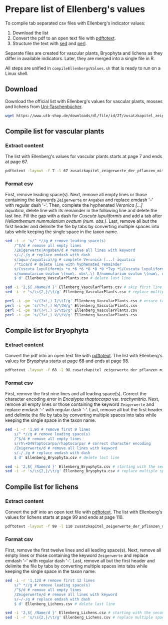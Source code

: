 # Prepare list of Ellenberg's values
To compile tab separated csv files with Ellenberg's indicator values:
1. Download the list
1. Convert the pdf to an open text file with [pdftotext](https://www.xpdfreader.com/pdftotext-man.html).
1. Structure the text with [sed](https://www.gnu.org/software/sed/) and [perl](https://www.perl.org/).

Separate files are created for vascular plants, Bryophyta and lichens as they differ in available indicators.
Later, they are merged into a single file in R.

All steps are unified in `compileEllenbergsValues.sh` that is ready to run on a Linux shell.


## Download
Download the official list with Ellenberg's values for vascular plants, mosses and lichens from [Uni-Taschenbücher](https://www.utb-shop.de/downloads/dl/file/id/27/zusatzkapitel_zeigerwerte_der_pflanzen_mitteleuropas.pdf).

```bash
wget https://www.utb-shop.de/downloads/dl/file/id/27/zusatzkapitel_zeigerwerte_der_pflanzen_mitteleuropas.pdf
```

## Compile list for vascular plants
### Extract content
The list with Ellenberg's values for vascular plants starts at page 7 and ends at page 67.
```bash
pdftotext -layout -f 7 -l 67 zusatzkapitel_zeigerwerte_der_pflanzen_mitteleuropas.pdf Ellenberg_VascularPlants.csv
```

### Format csv
First, remove leading space(s).
Next, remove all empty lines or those containing the keywords `Zeigerwerte` or `Angaben` and replace emdash '–' with regular dash '-'.
Then, complete the hyphenated *Veronica [...] aquatica*, delete line with its remainder in the following line and delete the last line.
Fill the gap with a dash for *Cuscuta lupuliformis* and add a tab after *Helianthemum nummularium ovatum (num. obs.)*.
Last, remove all but the first header and delimite the file by tabs by converting multiple spaces into tabs while keeping the single space in the taxon name.
```bash
sed -i -r 's/^ *//g # remove leading space(s)
    /^$/d # remove all empty lines
    /Zeigerwerte|Angaben/d # remove all lines with keyword
    s/–/-/g # replace emdash with dash
    s/aqua-/aquatica)/g # complete Veronica [...] aquatica
    /^tica/d # delete line with hyphenated remainder
    s/Cuscuta lupuliformis *x *6 *6 *8 *8 *0 *Tvp *S/Cuscuta lupuliformis  x  6  6  8  -  8  0  Tvp  S/ # fill gap in C. lupuliformis
    s/nummularium ovatum \(num\. obs\.\) 8/nummularium ovatum \(num\. obs\.\)\t8/g # add tab after Helianthemum n.
    $ d' Ellenberg_VascularPlants.csv # delete last line

sed -i '2,${ /Name/d }' Ellenberg_VascularPlants.csv # skip first line and remove all lines with keyword
sed -i -r 's/\s{2,}/\t/g' Ellenberg_VascularPlants.csv # replace multiple spaces with tabs

perl -i -pe 's/(?<!,) I/\tI/g' Ellenberg_VascularPlants.csv # ensure tab before last column by negative lookbehind to comma (?<!,)
perl -i -pe 's/(?<!,) W/\tW/g' Ellenberg_VascularPlants.csv
perl -i -pe 's/(?<!,) S/\tS/g' Ellenberg_VascularPlants.csv
perl -i -pe 's/(?<!,) V/\tV/g' Ellenberg_VascularPlants.csv
```

## Compile list for Bryophyta
### Extract content
Convert the pdf into an open text file with [pdftotext](https://www.xpdfreader.com/pdftotext-man.html). The list with Ellenberg's values for Bryophyta starts at page 68 and ends at page 98.
```bash
pdftotext -layout -f 68 -l 98 zusatzkapitel_zeigerwerte_der_pflanzen_mitteleuropas.pdf Ellenberg_Bryophyta.csv
```

### Format csv
First, remove the first nine lines and all leading space(s).
Correct the character encoding error in *Encalypta rhaptocarpa* var. *trachymitria*.
Next, remove all empty lines or those containing the keyword `Zeigerwerte` and replace emdash '–' with regular dash '-'.
Last, remove all but the first header and delimite the file by tabs by converting multiple spaces into tabs while keeping the single space in the taxon name.
```bash
sed -i -r '1,9d # remove first 9 lines
    s/^ *//g # remove leading space(s)
    /^$/d # remove all empty lines
    s/rh\+D497aptocarpa/rhaptocarpa/ # correct character encoding
    /Zeigerwerte/d # remove all lines with keyword
    s/–/-/g # replace emdash with dash
    $ d' Ellenberg_Bryophyta.csv # delete last line

sed -i '2,${ /Name/d }' Ellenberg_Bryophyta.csv # starting with the second line, remove all lines with keyword
sed -i -r 's/\s{2,}/\t/g' Ellenberg_Bryophyta.csv # replace multiple spaces with tabs
```

## Compile list for lichens
### Extract content
Convert the pdf into an open text file with [pdftotext](https://www.xpdfreader.com/pdftotext-man.html). The list with Ellenberg's values for lichens starts at page 99 and ends at page 110.
```bash
pdftotext -layout -f 99 -l 110 zusatzkapitel_zeigerwerte_der_pflanzen_mitteleuropas.pdf Ellenberg_Lichens.csv
```

### Format csv
First, remove the first twelve lines and all leading space(s).
Next, remove all empty lines or those containing the keyword `Zeigerwerte` and replace emdash '–' with regular dash '-'.
Last, remove all but the first header and delimite the file by tabs by converting multiple spaces into tabs while keeping the single space in the taxon name.
```bash
sed -i -r '1,12d # remove first 12 lines
    s/^ *//g # remove leading space(s)
    /^$/d # remove all empty lines
    /Zeigerwerte/d # remove all lines with keyword
    s/–/-/g # replace emdash with dash
    $ d' Ellenberg_Lichens.csv # delete last line

sed -i '2,${ /Name/d }' Ellenberg_Lichens.csv # starting with the second line, remove all lines with keyword
sed -i -r 's/\s{2,}/\t/g' Ellenberg_Lichens.csv # replace multiple spaces with tabs
```
